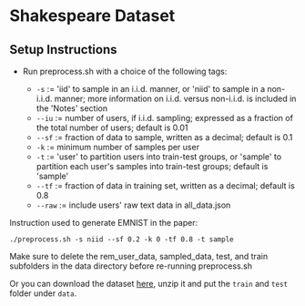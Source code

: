 # Shakespeare Dataset

## Setup Instructions
- Run preprocess.sh with a choice of the following tags:

  - ```-s``` := 'iid' to sample in an i.i.d. manner, or 'niid' to sample in a non-i.i.d. manner; more information on i.i.d. versus non-i.i.d. is included in the 'Notes' section
  - ```--iu``` := number of users, if i.i.d. sampling; expressed as a fraction of the total number of users; default is 0.01
  - ```--sf``` := fraction of data to sample, written as a decimal; default is 0.1
  - ```-k``` := minimum number of samples per user
  - ```-t``` := 'user' to partition users into train-test groups, or 'sample' to partition each user's samples into train-test groups; default is 'sample'
  - ```--tf``` := fraction of data in training set, written as a decimal; default is 0.8
  - ```--raw``` := include users' raw text data in all_data.json

Instruction used to generate EMNIST in the paper:

```
./preprocess.sh -s niid --sf 0.2 -k 0 -tf 0.8 -t sample
```


Make sure to delete the rem_user_data, sampled_data, test, and train subfolders in the data directory before re-running preprocess.sh

Or you can download the dataset [here](https://drive.google.com/file/d/1n46Mftp3_ahRi1Z6jYhEriyLtdRDS1tD/view?usp=sharing), unzip it and put the `train` and `test` folder under `data`.
